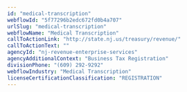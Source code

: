 ```yaml
---
id: "medical-transcription"
webflowId: "5f77296b2edc672fd0b4a707"
urlSlug: "medical-transcription"
webflowName: "Medical Transcription"
callToActionLink: "http://state.nj.us/treasury/revenue/"
callToActionText: ""
agencyId: "nj-revenue-enterprise-services"
agencyAdditionalContext: "Business Tax Registration"
divisionPhone: "(609) 292-9292"
webflowIndustry: "Medical Transcription"
licenseCertificationClassification: "REGISTRATION"
---
```

